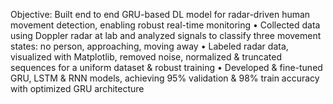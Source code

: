 Objective: Built end to end GRU-based DL model for radar-driven human movement detection, enabling robust real-time monitoring
• Collected data using Doppler radar at lab and analyzed signals to classify three movement states: no person, approaching, moving away
• Labeled radar data, visualized with Matplotlib, removed noise, normalized & truncated sequences for a uniform dataset & robust training
• Developed & fine-tuned GRU, LSTM & RNN models, achieving 95% validation & 98% train accuracy with optimized GRU architecture

